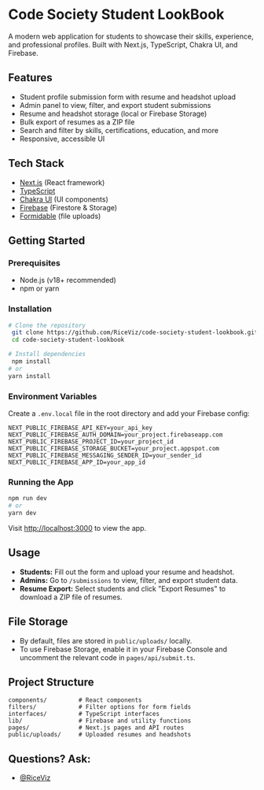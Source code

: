# Code Society Student LookBook

A modern web application for students to showcase their skills, experience, and professional profiles. Built with Next.js, TypeScript, Chakra UI, and Firebase.

## Features

- Student profile submission form with resume and headshot upload
- Admin panel to view, filter, and export student submissions
- Resume and headshot storage (local or Firebase Storage)
- Bulk export of resumes as a ZIP file
- Search and filter by skills, certifications, education, and more
- Responsive, accessible UI

## Tech Stack

- [Next.js](https://nextjs.org/) (React framework)
- [TypeScript](https://www.typescriptlang.org/)
- [Chakra UI](https://chakra-ui.com/) (UI components)
- [Firebase](https://firebase.google.com/) (Firestore & Storage)
- [Formidable](https://www.npmjs.com/package/formidable) (file uploads)

## Getting Started

### Prerequisites
- Node.js (v18+ recommended)
- npm or yarn

### Installation

```bash
# Clone the repository
 git clone https://github.com/RiceViz/code-society-student-lookbook.git
 cd code-society-student-lookbook

# Install dependencies
 npm install
# or
yarn install
```

### Environment Variables

Create a `.env.local` file in the root directory and add your Firebase config:

```
NEXT_PUBLIC_FIREBASE_API_KEY=your_api_key
NEXT_PUBLIC_FIREBASE_AUTH_DOMAIN=your_project.firebaseapp.com
NEXT_PUBLIC_FIREBASE_PROJECT_ID=your_project_id
NEXT_PUBLIC_FIREBASE_STORAGE_BUCKET=your_project.appspot.com
NEXT_PUBLIC_FIREBASE_MESSAGING_SENDER_ID=your_sender_id
NEXT_PUBLIC_FIREBASE_APP_ID=your_app_id
```

### Running the App

```bash
npm run dev
# or
yarn dev
```

Visit [http://localhost:3000](http://localhost:3000) to view the app.

## Usage

- **Students:** Fill out the form and upload your resume and headshot.
- **Admins:** Go to `/submissions` to view, filter, and export student data.
- **Resume Export:** Select students and click "Export Resumes" to download a ZIP file of resumes.

## File Storage
- By default, files are stored in `public/uploads/` locally.
- To use Firebase Storage, enable it in your Firebase Console and uncomment the relevant code in `pages/api/submit.ts`.

## Project Structure

```
components/         # React components
filters/            # Filter options for form fields
interfaces/         # TypeScript interfaces
lib/                # Firebase and utility functions
pages/              # Next.js pages and API routes
public/uploads/     # Uploaded resumes and headshots
```

## Questions? Ask:

- [@RiceViz](https://github.com/RiceViz)